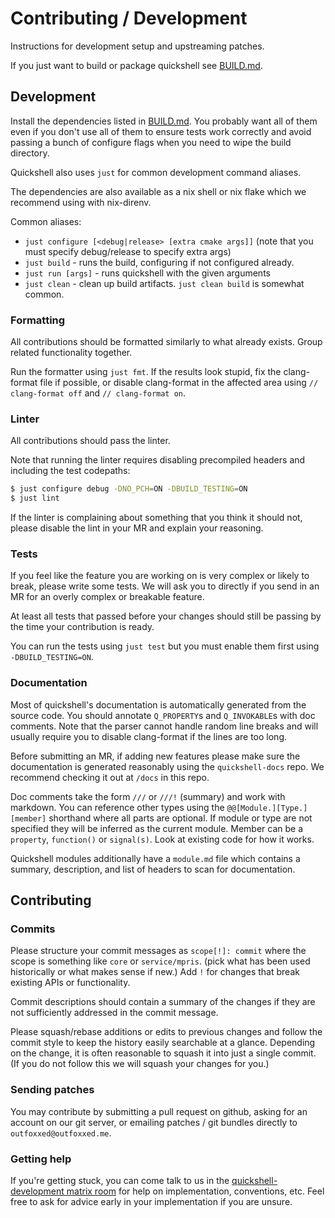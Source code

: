 # Contributing / Development
Instructions for development setup and upstreaming patches.

If you just want to build or package quickshell see [BUILD.md](BUILD.md).

## Development

Install the dependencies listed in [BUILD.md](BUILD.md).
You probably want all of them even if you don't use all of them
to ensure tests work correctly and avoid passing a bunch of configure
flags when you need to wipe the build directory.

Quickshell also uses `just` for common development command aliases.

The dependencies are also available as a nix shell or nix flake which we recommend
using with nix-direnv.

Common aliases:
- `just configure [<debug|release> [extra cmake args]]` (note that you must specify debug/release to specify extra args)
- `just build` - runs the build, configuring if not configured already.
- `just run [args]` - runs quickshell with the given arguments
- `just clean` - clean up build artifacts. `just clean build` is somewhat common.

### Formatting
All contributions should be formatted similarly to what already exists.
Group related functionality together.

Run the formatter using `just fmt`.
If the results look stupid, fix the clang-format file if possible,
or disable clang-format in the affected area
using `// clang-format off` and `// clang-format on`.

### Linter
All contributions should pass the linter.

Note that running the linter requires disabling precompiled
headers and including the test codepaths:
```sh
$ just configure debug -DNO_PCH=ON -DBUILD_TESTING=ON
$ just lint
```

If the linter is complaining about something that you think it should not,
please disable the lint in your MR and explain your reasoning.

### Tests
If you feel like the feature you are working on is very complex or likely to break,
please write some tests. We will ask you to directly if you send in an MR for an
overly complex or breakable feature.

At least all tests that passed before your changes should still be passing
by the time your contribution is ready.

You can run the tests using `just test` but you must enable them first
using `-DBUILD_TESTING=ON`.

### Documentation
Most of quickshell's documentation is automatically generated from the source code.
You should annotate `Q_PROPERTY`s and `Q_INVOKABLE`s with doc comments. Note that the parser
cannot handle random line breaks and will usually require you to disable clang-format if the
lines are too long.

Before submitting an MR, if adding new features please make sure the documentation is generated
reasonably using the `quickshell-docs` repo. We recommend checking it out at `/docs` in this repo.

Doc comments take the form `///` or `///!` (summary) and work with markdown.
You can reference other types using the `@@[Module.][Type.][member]` shorthand
where all parts are optional. If module or type are not specified they will
be inferred as the current module. Member can be a `property`, `function()` or `signal(s)`.
Look at existing code for how it works.

Quickshell modules additionally have a `module.md` file which contains a summary, description,
and list of headers to scan for documentation.

## Contributing

### Commits
Please structure your commit messages as `scope[!]: commit` where
the scope is something like `core` or `service/mpris`. (pick what has been
used historically or what makes sense if new.) Add `!` for changes that break
existing APIs or functionality.

Commit descriptions should contain a summary of the changes if they are not
sufficiently addressed in the commit message.

Please squash/rebase additions or edits to previous changes and follow the
commit style to keep the history easily searchable at a glance.
Depending on the change, it is often reasonable to squash it into just
a single commit. (If you do not follow this we will squash your changes
for you.)

### Sending patches
You may contribute by submitting a pull request on github, asking for
an account on our git server, or emailing patches / git bundles
directly to `outfoxxed@outfoxxed.me`.

### Getting help
If you're getting stuck, you can come talk to us in the
[quickshell-development matrix room](https://matrix.to/#/#quickshell-development:outfoxxed.me)
for help on implementation, conventions, etc.
Feel free to ask for advice early in your implementation if you are
unsure.
